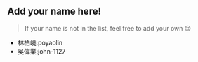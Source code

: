 ## Add your name here!
> If your name is not in the list, feel free to add your own 😌
- 林柏嶢:poyaolin 
- 吳偉業:john-1127
